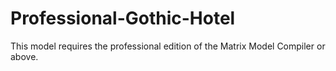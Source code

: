 # Professional-Gothic-Hotel
This model requires the professional edition of the Matrix Model Compiler or above.
